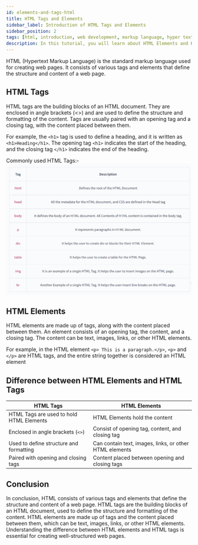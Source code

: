 ```yaml
---
id: elements-and-tags-html
title: HTML Tags and Elements
sidebar_label: Introduction of HTML Tags and Elements
sidebar_position: 2
tags: [html, introduction, web development, markup language, hyper text, web pages, career opportunities, personal growth, web-development, web design, web pages, websites, career opportunities, contribute to the web, stay relevant, express yourself, learn other technologies, have fun, how to use html, steps to start using html, set up your development environment, create your first html document, learn html syntax and structure, explore html elements and-attributes]
description: In this tutorial, you will learn about HTML Elements and HTML Tags and about their differences
---
```


HTML (Hypertext Markup Language) is the standard markup language used for creating web pages. It consists of various tags and elements that define the structure and content of a web page.

## HTML Tags

HTML tags are the building blocks of an HTML document. They are enclosed in angle brackets (<>) and are used to define the structure and formatting of the content. Tags are usually paired with an opening tag and a closing tag, with the content placed between them.

For example, the `<h1>` tag is used to define a heading, and it is written as `<h1>Heading</h1>`. The opening tag `<h1>` indicates the start of the heading, and the closing tag `</h1>` indicates the end of the heading.


Commonly used HTML Tags:-
![Commonly used HTMl Tags](image.png)

## HTML Elements

HTML elements are made up of tags, along with the content placed between them. An element consists of an opening tag, the content, and a closing tag. The content can be text, images, links, or other HTML elements.

For example, in the HTML element `<p> This is a paragraph.</p>`, `<p>` and `</p>` are HTML tags, and the entire string together is considered an HTML element

## Difference between HTML Elements and HTML Tags

| HTML Tags | HTML Elements |
|-----------|--------------|
| HTML Tags are used to hold HTML Elements | HTML Elements hold the content |
| Enclosed in angle brackets (`<>`) | Consist of opening tag, content, and closing tag |
| Used to define structure and formatting | Can contain text, images, links, or other HTML elements |
| Paired with opening and closing tags | Content placed between opening and closing tags |

## Conclusion

In conclusion, HTML consists of various tags and elements that define the structure and content of a web page. HTML tags are the building blocks of an HTML document, used to define the structure and formatting of the content. HTML elements are made up of tags and the content placed between them, which can be text, images, links, or other HTML elements. Understanding the difference between HTML elements and HTML tags is essential for creating well-structured web pages.
